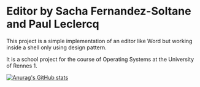 # Editor by Sacha Fernandez-Soltane and Paul Leclercq

This project is a simple implementation of an editor like Word but working inside a shell only using design pattern. 

It is a school project for the course of Operating Systems at the University of Rennes 1.

[![Anurag's GitHub stats](https://editor-eight-orpin.vercel.app/api?username=sachafernandezsoltane)](https://github.com/SachaFernandezSoltane/Editor.git)
